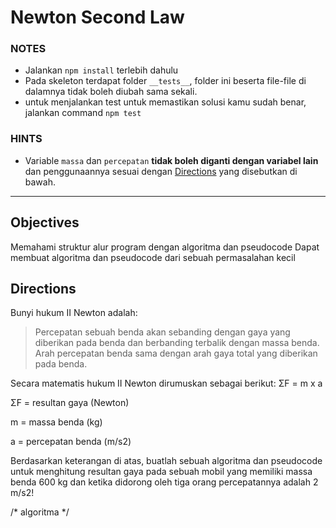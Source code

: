 # Newton Second Law

### NOTES

- Jalankan `npm install` terlebih dahulu
- Pada skeleton terdapat folder `__tests__`, folder ini beserta file-file di dalamnya tidak boleh diubah sama sekali.
- untuk menjalankan test untuk memastikan solusi kamu sudah benar, jalankan command `npm test`

### HINTS

- Variable `massa` dan `percepatan` __tidak boleh diganti dengan variabel lain__ dan penggunaannya sesuai dengan [Directions](#directions) yang disebutkan di bawah.

---

## Objectives

Memahami struktur alur program dengan algoritma dan pseudocode
Dapat membuat algoritma dan pseudocode dari sebuah permasalahan kecil

## Directions

Bunyi hukum II Newton adalah:

>Percepatan sebuah benda akan sebanding dengan gaya yang diberikan pada benda dan berbanding terbalik dengan massa benda. Arah percepatan benda sama dengan arah gaya total yang diberikan pada benda.
>
Secara matematis hukum II Newton dirumuskan sebagai berikut: ΣF = m x a

ΣF = resultan gaya (Newton)

m = massa benda (kg)

a = percepatan benda (m/s2)

Berdasarkan keterangan di atas, buatlah sebuah algoritma dan pseudocode untuk menghitung resultan gaya pada sebuah mobil yang memiliki massa benda 600 kg dan ketika didorong oleh tiga orang percepatannya adalah 2 m/s2!

/*
algoritma
*/